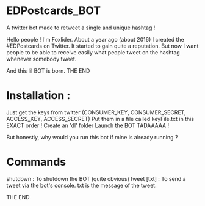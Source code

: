 # EDPostcards_BOT
A twitter bot made to retweet a single and unique hashtag ! 

Hello people ! I'm Foxlider. 
About a year ago (about 2016) I created the #EDPostcards on Twitter. It started to gain quite a reputation. 
But now I want people to be able to receive easily what people tweet on the hashtag whenever somebody tweet. 

And this lil BOT is born. THE END


# Installation : 
  Just get the keys from twitter (CONSUMER_KEY, CONSUMER_SECRET, ACCESS_KEY, ACCESS_SECRET) 
  Put them in a file called keyFile.txt in this EXACT order ! 
  Create an 'dl' folder
  Launch the BOT
  TADAAAAA !

But honestly, why would you run this bot if mine is already running ?

# Commands
  shutdown    : To shutdown the BOT (quite obvious)
  tweet [txt] : To send a tweet via the bot's console. txt is the message of the tweet.

THE END
